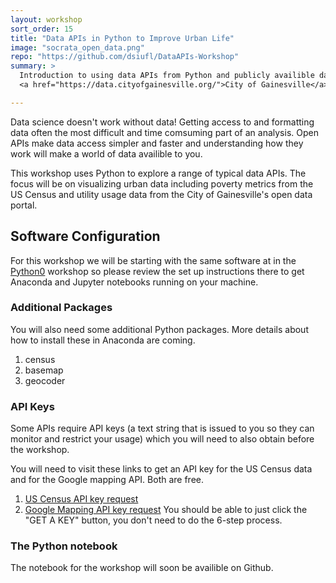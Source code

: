 ```yaml
---
layout: workshop
sort_order: 15
title: "Data APIs in Python to Improve Urban Life"
image: "socrata_open_data.png"
repo: "https://github.com/dsiufl/DataAPIs-Workshop"
summary: > 
  Introduction to using data APIs from Python and publicly availible data from the 
  <a href="https://data.cityofgainesville.org/">City of Gainesville</a>.

---
```

Data science doesn't work without data! Getting access to and formatting data often the most difficult and time comsuming
part of an analysis. Open APIs make data access simpler and faster and understanding how they work will make a world of
data availible to you.

This workshop uses Python to explore a range of typical data APIs. The focus will be on visualizing urban data including 
poverty metrics from the US Census and utility usage data from the City of Gainesville's open data portal.


## Software Configuration

For this workshop we will be starting with the same software at in the 
[Python0](/workshops/python_0/)
workshop so please review the set up instructions there to get Anaconda and 
Jupyter notebooks running on your machine.

### Additional Packages

You will also need some additional Python packages. More details about how to 
install these in Anaconda are coming.
    
1. census
1. basemap
1. geocoder

### API Keys

Some APIs require API keys (a text string that is issued to you so they can 
monitor and restrict your usage) which you will need to also obtain before the 
workshop.

You will need to visit these links to get an API key for the US Census data and
for the Google mapping API. Both are free.
    
1. [US Census API key request](http://api.census.gov/data/key_signup.html)
1. [Google Mapping API key request](https://developers.google.com/maps/documentation/geocoding/get-api-key#get-an-api-key)
   You should be able to just click the "GET A KEY" button, you don't need to do the 6-step process.
   
### The Python notebook

The notebook for the workshop will soon be availible on Github.